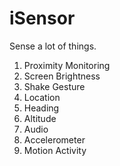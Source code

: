iSensor
=======

Sense a lot of things.

1. Proximity Monitoring
2. Screen Brightness
3. Shake Gesture
4. Location
5. Heading
6. Altitude
7. Audio
8. Accelerometer
9. Motion Activity
